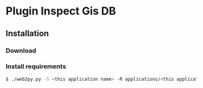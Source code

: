 Plugin Inspect Gis DB
=====================

## Installation

### Download

### Install requirements

```sh
$ ./web2py.py -S <this application name> -R applications/<this application name>/plugin_mapserver/install_requirements.py
```
